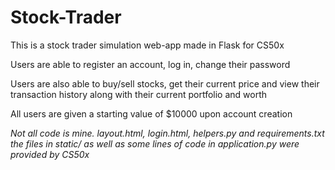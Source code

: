# Stock-Trader

This is a stock trader simulation web-app made in Flask for CS50x

Users are able to register an account, log in, change their password

Users are also able to buy/sell stocks, get their current price and view their 
transaction history along with their current portfolio and worth

All users are given a starting value of $10000 upon account creation

*Not all code is mine. layout.html, login.html, helpers.py and requirements.txt the files in static/ as well as some lines of code in application.py were provided by CS50x*